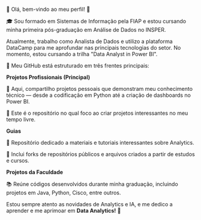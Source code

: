 🔹 Olá, bem-vindo ao meu perfil! 👋

🎓 Sou formado em Sistemas de Informação pela FIAP e estou cursando minha primeira pós-graduação em Análise de Dados no INSPER. 

Atualmente, trabalho como Analista de Dados e utilizo a plataforma DataCamp para me aprofundar nas principais tecnologias do setor. No momento, estou cursando a trilha "Data Analyst in Power BI". 

📌 Meu GitHub está estruturado em três frentes principais:

**Projetos Profissionais (Principal)**

📂 Aqui, compartilho projetos pessoais que demonstram meu conhecimento técnico — desde a codificação em Python até a criação de dashboards no Power BI.

🎯 Este é o repositório no qual foco ao criar projetos interessantes no meu tempo livre.

**Guias**

📑 Repositório dedicado a materiais e tutoriais interessantes sobre Analytics.

🔗 Inclui forks de repositórios públicos e arquivos criados a partir de estudos e cursos.

**Projetos da Faculdade**

📚 Reúne códigos desenvolvidos durante minha graduação, incluindo projetos em Java, Python, Cisco, entre outros.

Estou sempre atento as novidades de Analytics e IA, e me dedico a aprender e me aprimoar em **Data Analytics!** 🚀 
